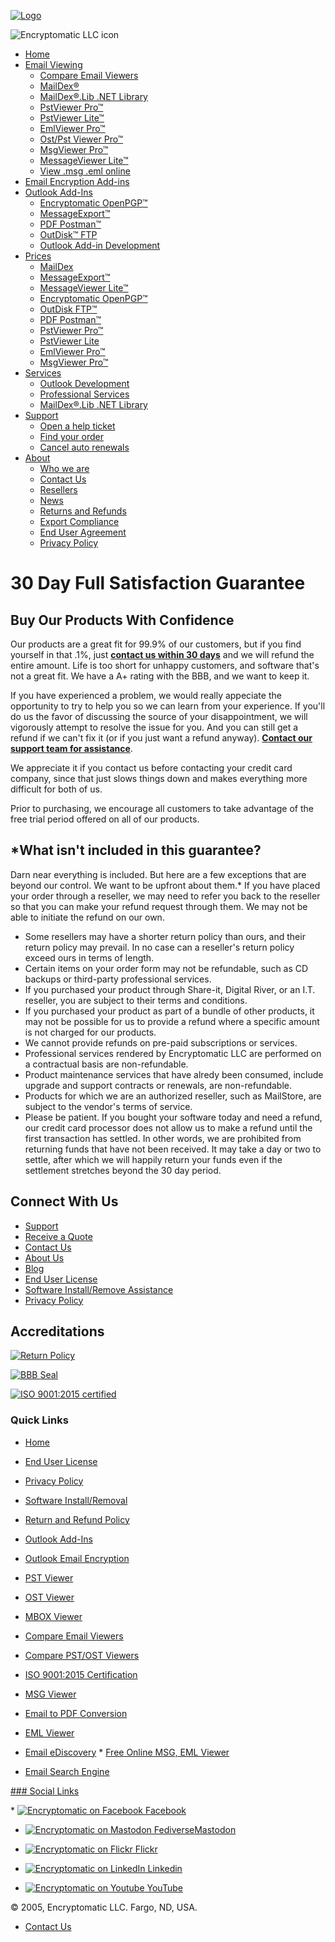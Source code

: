 [![Logo](/img/logo.png "Encryptomatic LLC logo")](https://www.encryptomatic.com/ "Encryptomatic LLC Logo")

![Encryptomatic LLC icon](/img/list-icon.jpg "Encryptomatic icon")

* [Home](https://www.encryptomatic.com/)
* [Email Viewing](https://www.encryptomatic.com/emailviewers.html)
    * [Compare Email Viewers](https://www.encryptomatic.com/msgviewer/)
    * [MailDex®](https://www.encryptomatic.com/maildex/)
    * [MailDex®.Lib .NET Library](https://www.encryptomatic.com/maildex/lib/)
    * [PstViewer Pro™](https://www.encryptomatic.com/pstviewer/)
    * [PstViewer Lite™](https://www.encryptomatic.com/pstviewer/lite/)
    * [EmlViewer Pro™](https://www.encryptomatic.com/emlviewer/)
    * [Ost/Pst Viewer Pro™](https://www.encryptomatic.com/ostviewer/)
    * [MsgViewer Pro™](https://www.encryptomatic.com/msgviewer/msgviewerpro.html)
    * [MessageViewer Lite™](https://www.encryptomatic.com/msgviewer/lite/)
    * [View .msg .eml online](https://www.encryptomatic.com/viewer/)
* [Email Encryption Add-ins](https://www.encryptomatic.com/emailencryption.html)
* [Outlook Add-Ins](https://www.encryptomatic.com/addins.html)
    * [Encryptomatic OpenPGP™](https://www.encryptomatic.com/openpgp/)
    * [MessageExport™](https://www.encryptomatic.com/messageexport/)
    * [PDF Postman™](https://www.encryptomatic.com/pdfpostman/)
    * [OutDisk™ FTP](https://www.encryptomatic.com/outdisk/)
    * [Outlook Add-in Development](https://www.encryptomatic.com/outlook/custom-addins.html)
* [Prices](https://www.encryptomatic.com/addins.html)
    * [MailDex](https://www.encryptomatic.com/maildex/buy/)
    * [MessageExport™](https://www.encryptomatic.com/messageexport/buy/)
    * [MessageViewer Lite™](https://www.encryptomatic.com/msgviewer/lite/buy/)
    * [Encryptomatic OpenPGP™](https://www.encryptomatic.com/openpgp/buy/)
    * [OutDisk FTP™](https://www.encryptomatic.com/outdisk/buy/)
    * [PDF Postman™](https://www.encryptomatic.com/pdfpostman/buy/)
    * [PstViewer Pro™](https://www.encryptomatic.com/pstviewer/buy/)
    * [PstViewer Lite](https://www.encryptomatic.com/pstviewer/lite/buy/)
    * [EmlViewer Pro™](https://www.encryptomatic.com/emlviewer/buy/)
    * [MsgViewer Pro™](https://www.encryptomatic.com/msgviewer/buy/)
* [Services](https://www.encryptomatic.com/proservices.html)
    * [Outlook Development](https://www.encryptomatic.com/outlook/custom-addins.html)
    * [Professional Services](https://www.encryptomatic.com/proservices.html)
    * [MailDex®.Lib .NET Library](https://www.encryptomatic.com/maildex/lib/)
* [Support](https://www.encryptomatic.com/support/)
    * [Open a help ticket](https://encryptomatic.atlassian.net/servicedesk/customer/user/login?destination=portals)
    * [Find your order](https://secure.encryptomatic.com/cgi-bin/UCMyAccount?merchantId=ENCRY)
    * [Cancel auto renewals](https://secure.encryptomatic.com/cgi-bin/UCAutoOrderCancelQuery?merchantId=ENCRY)
* [About](https://www.encryptomatic.com/about-us/)
    * [Who we are](https://www.encryptomatic.com/about-us/)
    * [Contact Us](https://www.encryptomatic.com/about-us/contact.html)
    * [Resellers](https://www.encryptomatic.com/about-us/resellers.html)
    * [News](https://www.encryptomatic.com/about-us/press/)
    * [Returns and Refunds](https://www.encryptomatic.com/guarantee.html)
    * [Export Compliance](https://www.encryptomatic.com/about-us/export-compliance.html)
    * [End User Agreement](https://www.encryptomatic.com/eula/)
    * [Privacy Policy](https://www.encryptomatic.com/w3c/privacy.html)

30 Day Full Satisfaction Guarantee
==================================

Buy Our Products With Confidence
--------------------------------

Our products are a great fit for 99.9% of our customers, but if you find yourself in that .1%, just [**contact us within 30 days**](https://www.encryptomatic.com/support/) and we will refund the entire amount. Life is too short for unhappy customers, and software that's not a great fit. We have a A+ rating with the BBB, and we want to keep it.

If you have experienced a problem, we would really appeciate the opportunity to try to help you so we can learn from your experience. If you'll do us the favor of discussing the source of your disappointment, we will vigorously attempt to resolve the issue for you. And you can still get a refund if we can't fix it (or if you just want a refund anyway). [**Contact our support team for assistance**](https://www.encryptomatic.com/support/).

We appreciate it if you contact us before contacting your credit card company, since that just slows things down and makes everything more difficult for both of us.

Prior to purchasing, we encourage all customers to take advantage of the free trial period offered on all of our products.

\*What isn't included in this guarantee?
----------------------------------------

Darn near everything is included. But here are a few exceptions that are beyond our control. We want to be upfront about them.* If you have placed your order through a reseller, we may need to refer you back to the reseller so that you can make your refund request through them. We may not be able to initiate the refund on our own.
* Some resellers may have a shorter return policy than ours, and their return policy may prevail. In no case can a reseller's return policy exceed ours in terms of length.
* Certain items on your order form may not be refundable, such as CD backups or third-party professional services.
* If you purchased your product through Share-it, Digital River, or an I.T. reseller, you are subject to their terms and conditions.
* If you purchased your product as part of a bundle of other products, it may not be possible for us to provide a refund where a specific amount is not charged for our products.
* We cannot provide refunds on pre-paid subscriptions or services.
* Professional services rendered by Encryptomatic LLC are performed on a contractual basis are non-refundable.
* Product maintenance services that have alredy been consumed, include upgrade and support contracts or renewals, are non-refundable.
* Products for which we are an authorized reseller, such as MailStore, are subject to the vendor's terms of service.
* Please be patient. If you bought your software today and need a refund, our credit card processor does not allow us to make a refund until the first transaction has settled. In other words, we are prohibited from returning funds that have not been received. It may take a day or two to settle, after which we will happily return your funds even if the settlement stretches beyond the 30 day period.

Connect With Us
---------------

* [Support](https://www.encryptomatic.com/support/)
* [Receive a Quote](https://connect.encryptomatic.com/)
* [Contact Us](https://www.encryptomatic.com/about-us/contact.html)
* [About Us](https://www.encryptomatic.com/about-us/)
* [Blog](https://encryptomatic.blogspot.com/)
* [End User License](https://www.encryptomatic.com/eula/)
* [Software Install/Remove Assistance](https://www.encryptomatic.com/installer.html)
* [Privacy Policy](https://www.encryptomatic.com/w3c/privacy.html)

Accreditations
--------------

[![Return Policy](/img/return_policy.png)](https://www.encryptomatic.com/guarantee.html)

[![BBB Seal](//www.encryptomatic.com/img/blue-seal.jpg)](https://www.bbb.org/us/mn/audubon/profile/computer-software-developers/encryptomatic-llc-0704-96344799#sealclick "Click for the Business Review of Encryptomatic, LLC, a Computer Software Publisher & Developer in ND")

[![ISO 9001:2015 certified](/images/noindex/iso-certified-logo.png)](https://www.encryptomatic.com/images/noindex/iso9001encryptomatic.png)

### Quick Links

* [Home](https://www.encryptomatic.com/)
* [End User License](https://www.encryptomatic.com/eula/)
* [Privacy Policy](https://www.encryptomatic.com/w3c/privacy.html)
* [Software Install/Removal](https://www.encryptomatic.com/installer.html)
* [Return and Refund Policy](https://www.encryptomatic.com/guarantee.html)
* [Outlook Add-Ins](https://www.encryptomatic.com/addins.html)
* [Outlook Email Encryption](https://www.encryptomatic.com/emailencryption.html)
* [PST Viewer](https://www.encryptomatic.com/pstviewer/)
* [OST Viewer](https://www.encryptomatic.com/ostviewer/)
* [MBOX Viewer](https://www.encryptomatic.com/mbox/)
* [Compare Email Viewers](https://www.encryptomatic.com/msgviewer/)
* [Compare PST/OST Viewers](https://www.encryptomatic.com/pstviewer/g/best-pst-viewer.html)

* [ISO 9001:2015 Certification](https://www.encryptomatic.com/images/noindex/iso9001encryptomatic.png)
* [MSG Viewer](https://www.encryptomatic.com/msgviewer/msgviewerpro.html)
* [Email to PDF Conversion](https://www.encryptomatic.com/email-to-pdf/)
* [EML Viewer](https://www.encryptomatic.com/emlviewer/)
* [Email eDiscovery](https://www.encryptomatic.com/maildex/discovery.html)
[](https://www.encryptomatic.com/maildex/discovery.html)* [](https://www.encryptomatic.com/maildex/discovery.html)[Free Online MSG, EML Viewer](https://www.encryptomatic.com/viewer/)
* [Email Search Engine](https://www.encryptomatic.com/maildex/email-search-engine.html)
[](https://www.encryptomatic.com/maildex/email-search-engine.html)

[](https://www.encryptomatic.com/maildex/email-search-engine.html)

[](https://www.encryptomatic.com/maildex/email-search-engine.html)

[### Social Links](https://www.encryptomatic.com/maildex/email-search-engine.html)

[](https://www.encryptomatic.com/maildex/email-search-engine.html)* [](https://www.encryptomatic.com/maildex/email-search-engine.html) [![Encryptomatic on Facebook](/img/social-icon/facebook.jpg "facebook") Facebook](https://www.facebook.com/encryptomatic)
* [![Encryptomatic on Mastodon Fediverse](/img/social-icon/fediverse.svg "Mastodon Fediverse")Mastodon](https://mstdn.social/@encryptomatic)

*  [![Encryptomatic on Flickr](/img/social-icon/instagram.jpg "Encryptomatic on Flickr") Flickr](https://www.flickr.com/photos/64140868@N08/sets/)
*  [![Encryptomatic on LinkedIn](/img/social-icon/link-in.jpg "Encryptomatic on LinkedIn") Linkedin](https://www.linkedin.com/company/encryptomatic)
*  [![Encryptomatic on Youtube](/img/social-icon/youtube26.png "Encryptomatic on Youtube") YouTube](https://www.youtube.com/@EncryptomaticLLC)

© 2005, Encryptomatic LLC. Fargo, ND, USA.

* [Contact Us](https://www.encryptomatic.com/about-us/contact.html)